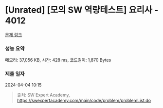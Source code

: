 # [Unrated] [모의 SW 역량테스트] 요리사 - 4012 

[문제 링크](https://swexpertacademy.com/main/code/problem/problemDetail.do?contestProbId=AWIeUtVakTMDFAVH) 

### 성능 요약

메모리: 37,056 KB, 시간: 428 ms, 코드길이: 1,870 Bytes

### 제출 일자

2024-04-04 10:15



> 출처: SW Expert Academy, https://swexpertacademy.com/main/code/problem/problemList.do